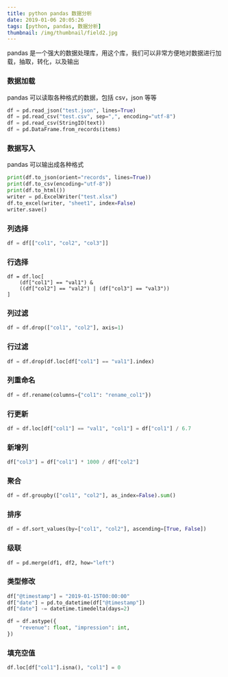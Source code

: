 ```yaml
---
title: python pandas 数据分析
date: 2019-01-06 20:05:26
tags: [python, pandas, 数据分析]
thumbnail: /img/thumbnail/field2.jpg
---
```


pandas 是一个强大的数据处理库，用这个库，我们可以非常方便地对数据进行加载，抽取，转化，以及输出


### 数据加载

pandas 可以读取各种格式的数据，包括 csv，json 等等

``` python
df = pd.read_json("test.json", lines=True)
df = pd.read_csv("test.csv", sep=",", encoding="utf-8")
df = pd.read_csv(StringIO(text))
df = pd.DataFrame.from_records(items)
```

### 数据写入

pandas 可以输出成各种格式

``` python
print(df.to_json(orient="records", lines=True))
print(df.to_csv(encoding="utf-8"))
print(df.to_html())
writer = pd.ExcelWriter("test.xlsx")
df.to_excel(writer, "sheet1", index=False)
writer.save()
```

### 列选择

``` python
df = df[["col1", "col2", "col3"]]
```

### 行选择

```
df = df.loc[
    (df["col1"] == "val1") &
    ((df["col2"] == "val2") | (df["col3"] == "val3"))
]
```

### 列过滤

``` python
df = df.drop(["col1", "col2"], axis=1)
```

### 行过滤

``` python
df = df.drop(df.loc[df["col1"] == "val1"].index)
```

### 列重命名

``` python
df = df.rename(columns={"col1": "rename_col1"})
```

### 行更新

``` python
df = df.loc[df["col1"] == "val1", "col1"] = df["col1"] / 6.7
```

### 新增列

``` python
df["col3"] = df["col1"] * 1000 / df["col2"]
```

### 聚合

``` python
df = df.groupby(["col1", "col2"], as_index=False).sum()
```

### 排序

``` python
df = df.sort_values(by=["col1", "col2"], ascending=[True, False])
```

### 级联

``` python
df = pd.merge(df1, df2, how="left")
```

### 类型修改

``` python
df["@timestamp"] = "2019-01-15T00:00:00"
df["date"] = pd.to_datetime(df["@timestamp"])
df["date"] -= datetime.timedelta(days=2)

df = df.astype({
    "revenue": float, "impression": int,
})
```

### 填充空值

``` python
df.loc[df["col1"].isna(), "col1"] = 0
```
